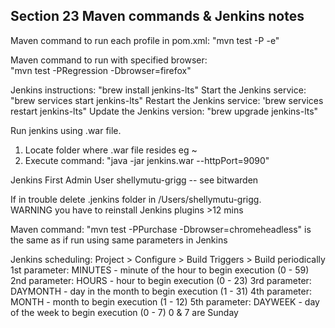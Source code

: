 ## Section 23 Maven commands & Jenkins notes

Maven command to run each profile in pom.xml: 
	"mvn test -P<profile-id e.g. Regression> -e"
	
Maven command to run with specified browser:	
	"mvn test -PRegression -Dbrowser=firefox"
	
Jenkins instructions:
	"brew install jenkins-lts"
Start the Jenkins service: 
	"brew services start jenkins-lts"
Restart the Jenkins service: 
	'brew services restart jenkins-lts"
Update the Jenkins version: 
	"brew upgrade jenkins-lts"
	
Run jenkins using .war file.
1. Locate folder where .war file resides eg ~
2. Execute command:
	"java -jar jenkins.war --httpPort=9090"	
	
Jenkins First Admin User
shellymutu-grigg
-- see bitwarden

If in trouble delete .jenkins folder in /Users/shellymutu-grigg.  
WARNING you have to reinstall Jenkins plugins >12 mins

Maven command:
	"mvn test -PPurchase -Dbrowser=chromeheadless"
is the same as if run using same parameters in Jenkins

Jenkins scheduling:
Project > Configure > Build Triggers > Build periodically
1st parameter: MINUTES 	- minute of the hour to begin execution (0 - 59)
2nd parameter: HOURS 	- hour to begin execution (0 - 23)
3rd parameter: DAYMONTH - day in the month to begin execution (1 - 31)
4th parameter: MONTH 	- month to begin execution (1 - 12)
5th parameter: DAYWEEK 	- day of the week to begin execution (0 - 7) 0 & 7 are Sunday